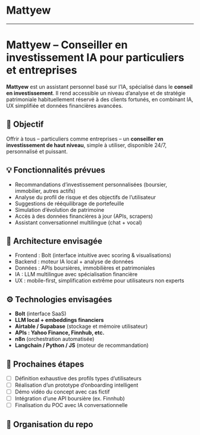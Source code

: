 # Mattyew
 ---
# Mattyew – Conseiller en investissement IA pour particuliers et entreprises

**Mattyew** est un assistant personnel basé sur l’IA, spécialisé dans le **conseil en investissement**. Il rend accessible un niveau d’analyse et de stratégie patrimoniale habituellement réservé à des clients fortunés, en combinant IA, UX simplifiée et données financières avancées.

## 🎯 Objectif

Offrir à tous – particuliers comme entreprises – un **conseiller en investissement de haut niveau**, simple à utiliser, disponible 24/7, personnalisé et puissant.

## 💡 Fonctionnalités prévues

- Recommandations d’investissement personnalisées (boursier, immobilier, autres actifs)
- Analyse du profil de risque et des objectifs de l’utilisateur
- Suggestions de rééquilibrage de portefeuille
- Simulation d’évolution de patrimoine
- Accès à des données financières à jour (APIs, scrapers)
- Assistant conversationnel multilingue (chat + vocal)

## 🧠 Architecture envisagée

- Frontend : Bolt (interface intuitive avec scoring & visualisations)
- Backend : moteur IA local + analyse de données
- Données : APIs boursières, immobilières et patrimoniales
- IA : LLM multilingue avec spécialisation financière
- UX : mobile-first, simplification extrême pour utilisateurs non experts

## ⚙️ Technologies envisagées

- **Bolt** (interface SaaS)
- **LLM local + embeddings financiers**
- **Airtable / Supabase** (stockage et mémoire utilisateur)
- **APIs : Yahoo Finance, Finnhub, etc.**
- **n8n** (orchestration automatisée)
- **Langchain / Python / JS** (moteur de recommandation)

## 🚀 Prochaines étapes

- [ ] Définition exhaustive des profils types d’utilisateurs
- [ ] Réalisation d’un prototype d’onboarding intelligent
- [ ] Démo vidéo du concept avec cas fictif
- [ ] Intégration d’une API boursière (ex. Finnhub)
- [ ] Finalisation du POC avec IA conversationnelle

## 📂 Organisation du repo

